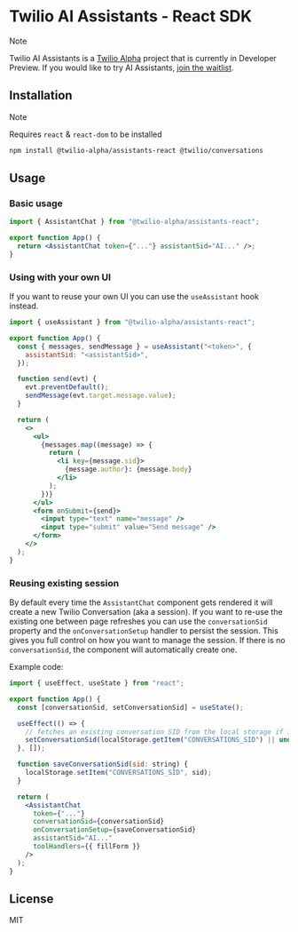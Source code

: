 # Twilio AI Assistants - React SDK

> [!NOTE]
> Twilio AI Assistants is a [Twilio Alpha](https://twilioalpha.com) project that is currently in Developer Preview. If you would like to try AI Assistants, [join the waitlist](https://twilioalpha.com/ai-assistants).

## Installation

> [!NOTE]
> Requires `react` & `react-dom` to be installed

```bash
npm install @twilio-alpha/assistants-react @twilio/conversations
```

## Usage

### Basic usage

```jsx
import { AssistantChat } from "@twilio-alpha/assistants-react";

export function App() {
  return <AssistantChat token={"..."} assistantSid="AI..." />;
}
```

### Using with your own UI

If you want to reuse your own UI you can use the `useAssistant` hook instead.

```jsx
import { useAssistant } from "@twilio-alpha/assistants-react";

export function App() {
  const { messages, sendMessage } = useAssistant("<token>", {
    assistantSid: "<assistantSid>",
  });

  function send(evt) {
    evt.preventDefault();
    sendMessage(evt.target.message.value);
  }

  return (
    <>
      <ul>
        {messages.map((message) => {
          return (
            <li key={message.sid}>
              {message.author}: {message.body}
            </li>
          );
        })}
      </ul>
      <form onSubmit={send}>
        <input type="text" name="message" />
        <input type="submit" value="Send message" />
      </form>
    </>
  );
}
```

### Reusing existing session

By default every time the `AssistantChat` component gets rendered it will create a new Twilio Conversation (aka a session). If you want to re-use the existing one between page refreshes you can use the `conversationSid` property and the `onConversationSetup` handler to persist the session. This gives you full control on how you want to manage the session. If there is no `conversationSid`, the component will automatically create one.

Example code:

```jsx
import { useEffect, useState } from "react";

export function App() {
  const [conversationSid, setConversationSid] = useState();

  useEffect(() => {
    // fetches an existing conversation SID from the local storage if it exists
    setConversationSid(localStorage.getItem("CONVERSATIONS_SID") || undefined);
  }, []);

  function saveConversationSid(sid: string) {
    localStorage.setItem("CONVERSATIONS_SID", sid);
  }

  return (
    <AssistantChat
      token={"..."}
      conversationSid={conversationSid}
      onConversationSetup={saveConversationSid}
      assistantSid="AI..."
      toolHandlers={{ fillForm }}
    />
  );
}
```

## License

MIT
